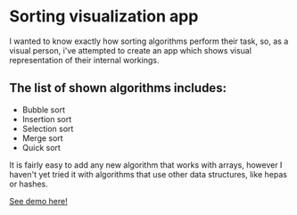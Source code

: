 <h1>Sorting visualization app</h1>
<p>
    I wanted to know exactly how sorting algorithms perform their task, so, as a visual person, i've attempted to create an app which shows visual representation of their internal workings.
</p>
<h2>The list of shown algorithms includes:</h2>
<ul>
    <li>Bubble sort</li>
    <li>Insertion sort</li>
    <li>Selection sort</li>
    <li>Merge sort</li>
    <li>Quick sort</li>
</ul>
<p>
    It is fairly easy to add any new algorithm that works with arrays, however I haven't yet tried it with algorithms that use other data structures, like hepas or hashes.
</p>
<a href="https://ugo-h.github.io/sorting-visualization-app">See demo here!</a>